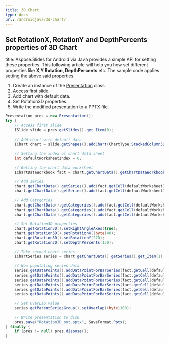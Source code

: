 ```yaml
---
title: 3D Chart
type: docs
url: /androidjava/3d-chart/
---
```


## **Set RotationX, RotationY and DepthPercents properties of 3D Chart**
title: Aspose.Slides for Android via Java provides a simple API for setting these properties. This following article will help you how set different properties like **X,Y Rotation, DepthPercents** etc. The sample code applies setting the above said properties.

1. Create an instance of the [Presentation](https://reference.aspose.com/slides/net/aspose.slides/presentation) class.
1. Access first slide.
1. Add chart with default data.
1. Set Rotation3D properties.
1. Write the modified presentation to a PPTX file.

```java
Presentation pres = new Presentation();
try {
    // Access first slide
    ISlide slide = pres.getSlides().get_Item(0);
    
    // Add chart with default data
    IChart chart = slide.getShapes().addChart(ChartType.StackedColumn3D, 0, 0, 500, 500);
    
    // Setting the index of chart data sheet
    int defaultWorksheetIndex = 0;
    
    // Getting the chart data worksheet
    IChartDataWorkbook fact = chart.getChartData().getChartDataWorkbook();
    
    // Add series
    chart.getChartData().getSeries().add(fact.getCell(defaultWorksheetIndex, 0, 1, "Series 1"), chart.getType());
    chart.getChartData().getSeries().add(fact.getCell(defaultWorksheetIndex, 0, 2, "Series 2"), chart.getType());
    
    // Add Catrgories
    chart.getChartData().getCategories().add(fact.getCell(defaultWorksheetIndex, 1, 0, "Caetegoty 1"));
    chart.getChartData().getCategories().add(fact.getCell(defaultWorksheetIndex, 2, 0, "Caetegoty 2"));
    chart.getChartData().getCategories().add(fact.getCell(defaultWorksheetIndex, 3, 0, "Caetegoty 3"));
    
    // Set Rotation3D properties
    chart.getRotation3D().setRightAngleAxes(true);
    chart.getRotation3D().setRotationX((byte)40);
    chart.getRotation3D().setRotationY(270);
    chart.getRotation3D().setDepthPercents(150);
    
    // Take second chart series
    IChartSeries series = chart.getChartData().getSeries().get_Item(1);
    
    // Now populating series data
    series.getDataPoints().addDataPointForBarSeries(fact.getCell(defaultWorksheetIndex, 1, 1, 20));
    series.getDataPoints().addDataPointForBarSeries(fact.getCell(defaultWorksheetIndex, 2, 1, 50));
    series.getDataPoints().addDataPointForBarSeries(fact.getCell(defaultWorksheetIndex, 3, 1, 30));
    series.getDataPoints().addDataPointForBarSeries(fact.getCell(defaultWorksheetIndex, 1, 2, 30));
    series.getDataPoints().addDataPointForBarSeries(fact.getCell(defaultWorksheetIndex, 2, 2, 10));
    series.getDataPoints().addDataPointForBarSeries(fact.getCell(defaultWorksheetIndex, 3, 2, 60));
    
    // Set OverLap value
    series.getParentSeriesGroup().setOverlap((byte)100);
    
    // Write presentation to disk
    pres.save("Rotation3D_out.pptx", SaveFormat.Pptx);
} finally {
    if (pres != null) pres.dispose();
}
```